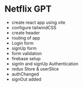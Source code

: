 # Netflix GPT

- create react app using vite
- configure tailwindCSS
- create header
- routing of app
- Login form
- signUp form
- form validation
- firebase setup
- signIn and signUp Authentication
- redux Store & userSlice
- authChanged
- signOut added
